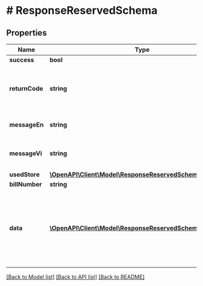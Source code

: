 # # ResponseReservedSchema

## Properties

Name | Type | Description | Notes
------------ | ------------- | ------------- | -------------
**success** | **bool** |  | [optional]
**returnCode** | **string** | Result code if failed. In case of successful request: value is null | [optional]
**messageEn** | **string** | Message notification in English | [optional]
**messageVi** | **string** | Message notification in Vietnamese | [optional]
**usedStore** | [**\OpenAPI\Client\Model\ResponseReservedSchemaUsedStore**](ResponseReservedSchemaUsedStore.md) |  | [optional]
**billNumber** | **string** | Bill number | [optional]
**data** | [**\OpenAPI\Client\Model\ResponseReservedSchemaDataInner[]**](ResponseReservedSchemaDataInner.md) | Detail items of voucher, if result is failed, response will return the first voucher code which is invalid | [optional]

[[Back to Model list]](../../README.md#models) [[Back to API list]](../../README.md#endpoints) [[Back to README]](../../README.md)
